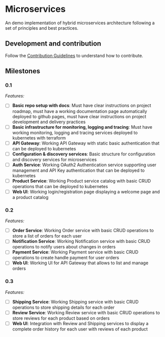 # Microservices

An demo implementation of hybrid microservices architecture following a set of principles and best practices.

## Development and contribution 

Follow the [Contribution Guidelines](CONTRIBUTING.md) to understand how to contribute.


## Milestones

### 0.1

*Features:*

- [ ] **Basic repo setup with docs**: Must have clear instructions on project roadmap, must have a working documentation page 
automatically deployed to github pages, must have clear instructions on project development and delivery practices
- [ ] **Basic infrastructure for monitoring, logging and tracing**: Must have working monitoring, logging and tracing
services deployed to kubernetes with terraform
- [ ] **API Gateway**: Working API Gateway with static basic authentication that can be deployed to kubernetes
- [ ] **Configuration & discovery services**: Basic structure for configuration and discovery services for microservices
- [ ] **Auth Service**: Working OAuth2 Authentication service supporting user management and API Key authentication that can be deployed to kubernetes
- [ ] **Product Service**: Working Product service catalog with basic CRUD operations that can be deployed to kubernetes
- [ ] **Web UI**: Working login/registration page displaying a welcome page and a product catalog

### 0.2

*Features:*

- [ ] **Order Service**: Working Order service with basic CRUD operations to store a list of orders for each user
- [ ] **Notification Service**: Working Notification service with basic CRUD operations to notify users about changes in orders
- [ ] **Payment Service**: Working Payment service with basic CRUD operations to create handle payment for user orders
- [ ] **Web UI**: Working UI for API Gateway that allows to list and manage orders

### 0.3 

*Features:*

- [ ] **Shipping Service**: Working Shipping service with basic CRUD operations to store shipping details for each order
- [ ] **Review Service**: Working Review service with basic CRUD operations to store reviews for each product based on orders
- [ ] **Web UI**: Integration with Review and Shipping services to display a complete order history for each user with reviews of each product

